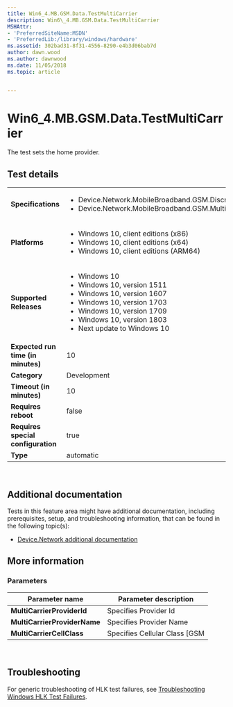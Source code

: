 ```yaml
---
title: Win6_4.MB.GSM.Data.TestMultiCarrier
description: Win6\_4.MB.GSM.Data.TestMultiCarrier
MSHAttr:
- 'PreferredSiteName:MSDN'
- 'PreferredLib:/library/windows/hardware'
ms.assetid: 302bad31-8f31-4556-8290-e4b3d06bab7d
author: dawn.wood
ms.author: dawnwood
ms.date: 11/05/2018
ms.topic: article


---
```


# Win6_4.MB.GSM.Data.TestMultiCarrier


The test sets the home provider.

## Test details
|||
|---|---|
| **Specifications**  | <ul><li>Device.Network.MobileBroadband.GSM.Discretional</li><li>Device.Network.MobileBroadband.GSM.MultiCarrierFunctionality</li></ul> |  
| **Platforms**   | <ul><li>Windows 10, client editions (x86)</li><li>Windows 10, client editions (x64)</li><li>Windows 10, client editions (ARM64)</li></ul> |
| **Supported Releases** | <ul><li>Windows 10</li><li>Windows 10, version 1511</li><li>Windows 10, version 1607</li><li>Windows 10, version 1703</li><li>Windows 10, version 1709</li><li>Windows 10, version 1803</li><li>Next update to Windows 10</li></ul> |
|**Expected run time (in minutes)**| 10 |
|**Category**| Development |
|**Timeout (in minutes)**| 10 |
|**Requires reboot**| false |
|**Requires special configuration**| true |
|**Type**| automatic |

 

## <span id="Additional_documentation"></span><span id="additional_documentation"></span><span id="ADDITIONAL_DOCUMENTATION"></span>Additional documentation


Tests in this feature area might have additional documentation, including prerequisites, setup, and troubleshooting information, that can be found in the following topic(s):

-   [Device.Network additional documentation](device-network-additional-documentation.md)

## <span id="More_information"></span><span id="more_information"></span><span id="MORE_INFORMATION"></span>More information


### <span id="Parameters"></span><span id="parameters"></span><span id="PARAMETERS"></span>Parameters

| Parameter name               | Parameter description                 |
|------------------------------|---------------------------------------|
| **MultiCarrierProviderId**   | Specifies Provider Id                 |
| **MultiCarrierProviderName** | Specifies Provider Name               |
| **MultiCarrierCellClass**    | Specifies Cellular Class \[GSM|CDMA\] |

 

## <span id="Troubleshooting"></span><span id="troubleshooting"></span><span id="TROUBLESHOOTING"></span>Troubleshooting


For generic troubleshooting of HLK test failures, see [Troubleshooting Windows HLK Test Failures](..\user\troubleshooting-windows-hlk-test-failures.md).

 

 






